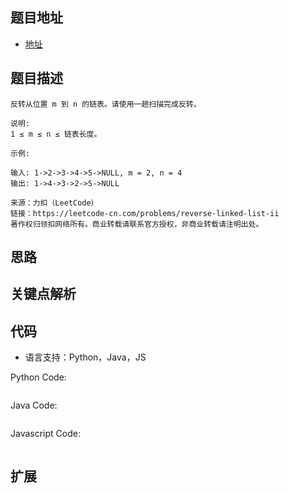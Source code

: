 ## 题目地址

- [地址](https://leetcode-cn.com/problems/reverse-linked-list-ii/)

## 题目描述

```
反转从位置 m 到 n 的链表。请使用一趟扫描完成反转。

说明:
1 ≤ m ≤ n ≤ 链表长度。

示例:

输入: 1->2->3->4->5->NULL, m = 2, n = 4
输出: 1->4->3->2->5->NULL

来源：力扣（LeetCode）
链接：https://leetcode-cn.com/problems/reverse-linked-list-ii
著作权归领扣网络所有。商业转载请联系官方授权，非商业转载请注明出处。
```

## 思路


## 关键点解析


## 代码

- 语言支持：Python，Java，JS

Python Code:

```python

```

Java Code:

```java

```

Javascript Code:

```js

```

## 扩展
